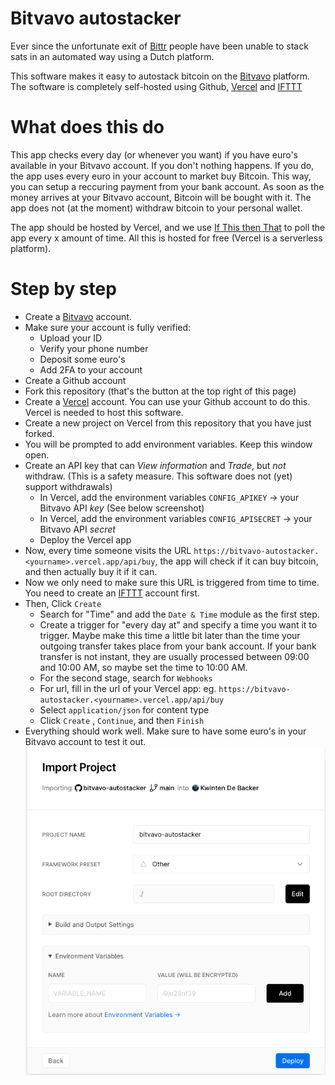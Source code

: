 # Bitvavo autostacker

Ever since the unfortunate exit of [Bittr](https://getbittr.com/) people have been unable to stack sats in an automated way using a Dutch platform.

This software makes it easy to autostack bitcoin on the [Bitvavo](https://bitvavo.com) platform.
The software is completely self-hosted using Github, [Vercel](https://vercel.com) and [IFTTT](https://ifttt.com)

# What does this do
This app checks every day (or whenever you want) if you have euro's available in your Bitvavo account.
If you don't nothing happens. If you do, the app uses every euro in your account to market buy Bitcoin.
This way, you can setup a reccuring payment from your bank account. As soon as the money arrives at your Bitvavo account, Bitcoin
will be bought with it.
The app does not (at the moment) withdraw bitcoin to your personal wallet.

The app should be hosted by Vercel, and we use [If This then That](https://ifttt.com) to poll the app every x amount of time.
All this is hosted for free (Vercel is a serverless platform).

# Step by step

- Create a [Bitvavo](https://bitvavo.com) account.
- Make sure your account is fully verified:
    - Upload your ID
    - Verify your phone number
    - Deposit some euro's
    - Add 2FA to your account
- Create a Github account
- Fork this repository (that's the button at the top right of this page)
- Create a [Vercel](https://vercel.com) account. You can use your Github account to do this. Vercel is needed to host this software.
- Create a new project on Vercel from this repository that you have just forked.
- You will be prompted to add environment variables. Keep this window open.
- Create an API key that can _View information_ and _Trade_, but *not* withdraw. (This is a safety measure. This software does not (yet) support withdrawals)
    - In Vercel, add the environment variables `CONFIG_APIKEY` -> your Bitvavo API *key* (See below screenshot)
    - In Vercel, add the environment variables `CONFIG_APISECRET` -> your Bitvavo API *secret*
    - Deploy the Vercel app
- Now, every time someone visits the URL `https://bitvavo-autostacker.<yourname>.vercel.app/api/buy`, the app will check if it can buy bitcoin, and then actually buy it if it can.
- Now we only need to make sure this URL is triggered from time to time. You need to create an [IFTTT](https://ifttt.com) account first.
- Then, Click `Create`
    - Search for "Time" and add the `Date & Time` module as the first step.
    - Create a trigger for "every day at" and specify a time you want it to trigger. Maybe make this time a little bit later than the time your outgoing transfer
    takes place from your bank account. If your bank transfer is not instant, they are usually processed between 09:00 and 10:00 AM, so maybe set the time to 10:00 AM.
    - For the second stage, search for `Webhooks`
    - For url, fill in the url of your Vercel app: eg. `https://bitvavo-autostacker.<yourname>.vercel.app/api/buy`
    - Select `application/json` for content type
    - Click `Create` , `Continue`, and then `Finish`
- Everything should work well. Make sure to have some euro's in your Bitvavo account to test it out.
![Put keys here](vercel.png "Vercel environment configuration")
